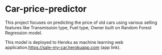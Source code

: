 # Car-price-predictor
This project focuses on predicting the price of old cars using various selling features like Transmission type, Fuel type, Owner built on Random Forest Regression model.

This model is deployed to Heroku as machine learning web application.https://sale-my-car.herokuapp.com (app link).
